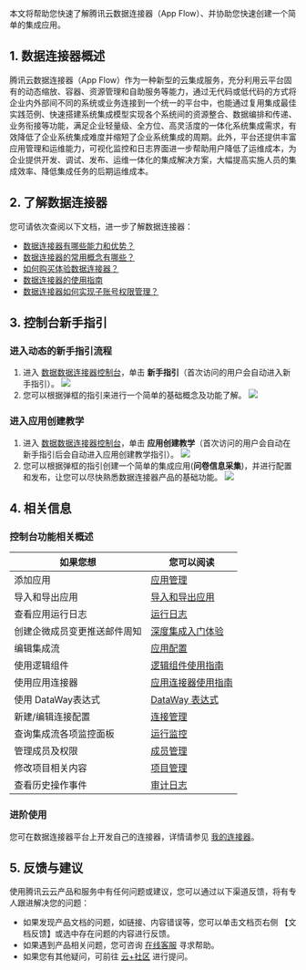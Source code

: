 
本文将帮助您快速了解腾讯云数据连接器（App Flow）、并协助您快速创建一个简单的集成应用。

## 1. 数据连接器概述

腾讯云数据连接器（App Flow）作为一种新型的云集成服务，充分利用云平台固有的动态缩放、容器、资源管理和自助服务等能力，通过无代码或低代码的方式将企业内外部间不同的系统或业务连接到一个统一的平台中，也能通过复用集成最佳实践范例、快速搭建系统集成模型实现各个系统间的资源整合、数据编排和传递、业务衔接等功能，满足企业轻量级、全方位、高灵活度的一体化系统集成需求，有效降低了企业系统集成难度并缩短了企业系统集成的周期。此外，平台还提供丰富应用管理和运维能力，可视化监控和日志界面进一步帮助用户降低了运维成本，为企业提供开发、调试、发布、运维一体化的集成解决方案，大幅提高实施人员的集成效率、降低集成任务的后期运维成本。

## 2. 了解数据连接器

您可请依次查阅以下文档，进一步了解数据连接器：

- [数据连接器有哪些能力和优势？](https://cloud.tencent.com/document/product/1270/46590)
- [数据连接器的常用概念有哪些？](https://cloud.tencent.com/document/product/1270/62757)
- [如何购买体验数据连接器？](https://cloud.tencent.com/document/product/1270/46585)
- [数据连接器的使用指南](https://cloud.tencent.com/document/product/1270/62261)
- [数据连接器如何实现子账号权限管理？](https://cloud.tencent.com/document/product/1270/62696)


## 3. 控制台新手指引

### 进入动态的新手指引流程

1. 进入 [数据数据连接器控制台](https://console.cloud.tencent.com/ipaas)，单击 **新手指引**（首次访问的用户会自动进入新手指引）。
![](https://qcloudimg.tencent-cloud.cn/raw/683f68fb4fa0b92d2e61cf75475d2e9a.png)
2. 您可以根据弹框的指引来进行一个简单的基础概念及功能了解。
![](https://qcloudimg.tencent-cloud.cn/raw/23bf76f4880d9822855fddb9d1126e07.png)

### 进入应用创建教学

1. 进入 [数据数据连接器控制台](https://console.cloud.tencent.com/ipaas)，单击 **应用创建教学**（首次访问的用户会自动在新手指引后会自动进入应用创建教学指引）。
![](https://qcloudimg.tencent-cloud.cn/raw/c6320e9d09f9a0c2217ce2bd0ef3718e.png)
2. 您可以根据弹框的指引创建一个简单的集成应用(**问卷信息采集**)，并进行配置和发布，让您可以尽快熟悉数据连接器产品的基础功能。
![](https://qcloudimg.tencent-cloud.cn/raw/c31d0c1fd0600a3b61d0a537effbf0c6.png)


## 4. 相关信息

### 控制台功能相关概述

| 如果您想                     | 您可以阅读                                                   |
| ---------------------------- | ------------------------------------------------------------ |
| 添加应用                     | [应用管理](https://cloud.tencent.com/document/product/1270/62261#.E6.B7.BB.E5.8A.A0.E5.BA.94.E7.94.A8) |
| 导入和导出应用               | [导入和导出应用](https://cloud.tencent.com/document/product/1270/62261#.E5.AF.BC.E5.85.A5.E5.92.8C.E5.AF.BC.E5.87.BA.E5.BA.94.E7.94.A8) |
| 查看应用运行日志             | [运行日志](https://cloud.tencent.com/document/product/1270/62261#.E8.BF.90.E8.A1.8C.E6.97.A5.E5.BF.97) |
| 创建企微成员变更推送邮件周知 | [深度集成入门体验](https://cloud.tencent.com/document/product/1270/46586) |
| 编辑集成流                   | [应用配置](https://cloud.tencent.com/document/product/1270/62262) |
| 使用逻辑组件                 | [逻辑组件使用指南](https://cloud.tencent.com/document/product/1270/55350) |
| 使用应用连接器               | [应用连接器使用指南](https://cloud.tencent.com/document/product/1270/55465) |
| 使用 DataWay表达式           | [DataWay 表达式](https://cloud.tencent.com/document/product/1270/55569) |
| 新建/编辑连接配置            | [连接管理](https://cloud.tencent.com/document/product/1270/62267) |
| 查询集成流各项监控面板       | [运行监控](https://cloud.tencent.com/document/product/1270/62268) |
| 管理成员及权限               | [成员管理](https://cloud.tencent.com/document/product/1270/62274) |
| 修改项目相关内容             | [项目管理](https://cloud.tencent.com/document/product/1270/62276#.E4.BF.AE.E6.94.B9.E9.A1.B9.E7.9B.AE) |
| 查看历史操作事件             | [审计日志](https://cloud.tencent.com/document/product/1270/72404) |

### 进阶使用

您可在数据连接器平台上开发自己的连接器，详情请参见 [我的连接器](https://cloud.tencent.com/document/product/1270/62271)。

## 5. 反馈与建议

使用腾讯云云产品和服务中有任何问题或建议，您可以通过以下渠道反馈，将有专人跟进解决您的问题：

- 如果发现产品文档的问题，如链接、内容错误等，您可以单击文档页右侧 【文档反馈】或选中存在问题的内容进行反馈。
- 如果遇到产品相关问题，您可咨询 [在线客服](https://cloud.tencent.com/act/event/Online_service) 寻求帮助。
- 如果您有其他疑问，可前往 [云+社区](https://cloud.tencent.com/developer/tag/105) 进行提问。
